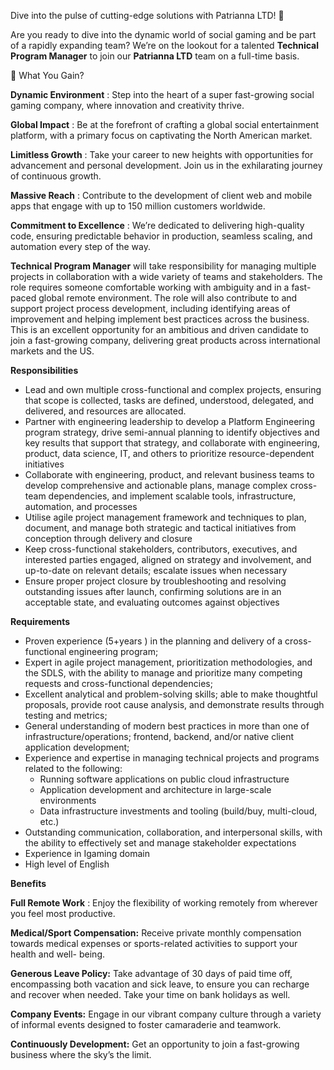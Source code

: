 Dive into the pulse of cutting-edge solutions with Patrianna LTD! 🚀

Are you ready to dive into the dynamic world of social gaming and be part of a
rapidly expanding team? We’re on the lookout for a talented **Technical
Program Manager** to join our **Patrianna LTD** team on a full-time basis.  
  

🌟 What You Gain?

**Dynamic Environment** : Step into the heart of a super fast-growing social
gaming company, where innovation and creativity thrive.

**Global Impact** : Be at the forefront of crafting a global social
entertainment platform, with a primary focus on captivating the North American
market.

**Limitless Growth** : Take your career to new heights with opportunities for
advancement and personal development. Join us in the exhilarating journey of
continuous growth.

**Massive Reach** : Contribute to the development of client web and mobile
apps that engage with up to 150 million customers worldwide.

**Commitment to Excellence** : We’re dedicated to delivering high-quality
code, ensuring predictable behavior in production, seamless scaling, and
automation every step of the way.  
  
**Technical Program Manager** will take responsibility for managing multiple
projects in collaboration with a wide variety of teams and stakeholders. The
role requires someone comfortable working with ambiguity and in a fast-paced
global remote environment. The role will also contribute to and support
project process development, including identifying areas of improvement and
helping implement best practices across the business. This is an excellent
opportunity for an ambitious and driven candidate to join a fast-growing
company, delivering great products across international markets and the US.

**Responsibilities**

  * Lead and own multiple cross-functional and complex projects, ensuring that scope is collected, tasks are defined, understood, delegated, and delivered, and resources are allocated.
  * Partner with engineering leadership to develop a Platform Engineering program strategy, drive semi-annual planning to identify objectives and key results that support that strategy, and collaborate with engineering, product, data science, IT, and others to prioritize resource-dependent initiatives
  * Collaborate with engineering, product, and relevant business teams to develop comprehensive and actionable plans, manage complex cross-team dependencies, and implement scalable tools, infrastructure, automation, and processes
  * Utilise agile project management framework and techniques to plan, document, and manage both strategic and tactical initiatives from conception through delivery and closure
  * Keep cross-functional stakeholders, contributors, executives, and interested parties engaged, aligned on strategy and involvement, and up-to-date on relevant details; escalate issues when necessary
  * Ensure proper project closure by troubleshooting and resolving outstanding issues after launch, confirming solutions are in an acceptable state, and evaluating outcomes against objectives

**Requirements**

  * Proven experience (5+years ) in the planning and delivery of a cross-functional engineering program;
  * Expert in agile project management, prioritization methodologies, and the SDLS, with the ability to manage and prioritize many competing requests and cross-functional dependencies;
  * Excellent analytical and problem-solving skills; able to make thoughtful proposals, provide root cause analysis, and demonstrate results through testing and metrics;
  * General understanding of modern best practices in more than one of infrastructure/operations; frontend, backend, and/or native client application development;
  * Experience and expertise in managing technical projects and programs related to the following:
    * Running software applications on public cloud infrastructure
    * Application development and architecture in large-scale environments
    * Data infrastructure investments and tooling (build/buy, multi-cloud, etc.)
  * Outstanding communication, collaboration, and interpersonal skills, with the ability to effectively set and manage stakeholder expectations
  * Experience in Igaming domain
  * High level of English

**Benefits**

**Full Remote Work** : Enjoy the flexibility of working remotely from wherever
you feel most productive.

**Medical/Sport Compensation:** Receive private monthly compensation towards
medical expenses or sports-related activities to support your health and well-
being.

**Generous Leave Policy:** Take advantage of 30 days of paid time off,
encompassing both vacation and sick leave, to ensure you can recharge and
recover when needed. Take your time on bank holidays as well.

**Company Events:** Engage in our vibrant company culture through a variety of
informal events designed to foster camaraderie and teamwork.

**Continuously Development:** Get an opportunity to join a fast-growing
business where the sky’s the limit.